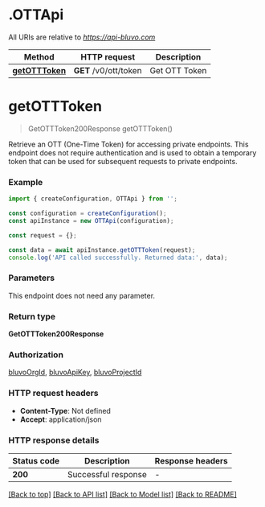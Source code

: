 # .OTTApi

All URIs are relative to *https://api-bluvo.com*

Method | HTTP request | Description
------------- | ------------- | -------------
[**getOTTToken**](OTTApi.md#getOTTToken) | **GET** /v0/ott/token | Get OTT Token


# **getOTTToken**
> GetOTTToken200Response getOTTToken()

Retrieve an OTT (One-Time Token) for accessing private endpoints. This endpoint does not require authentication and is used to obtain a temporary token that can be used for subsequent requests to private endpoints.

### Example


```typescript
import { createConfiguration, OTTApi } from '';

const configuration = createConfiguration();
const apiInstance = new OTTApi(configuration);

const request = {};

const data = await apiInstance.getOTTToken(request);
console.log('API called successfully. Returned data:', data);
```


### Parameters
This endpoint does not need any parameter.


### Return type

**GetOTTToken200Response**

### Authorization

[bluvoOrgId](README.md#bluvoOrgId), [bluvoApiKey](README.md#bluvoApiKey), [bluvoProjectId](README.md#bluvoProjectId)

### HTTP request headers

 - **Content-Type**: Not defined
 - **Accept**: application/json


### HTTP response details
| Status code | Description | Response headers |
|-------------|-------------|------------------|
**200** | Successful response |  -  |

[[Back to top]](#) [[Back to API list]](README.md#documentation-for-api-endpoints) [[Back to Model list]](README.md#documentation-for-models) [[Back to README]](README.md)


